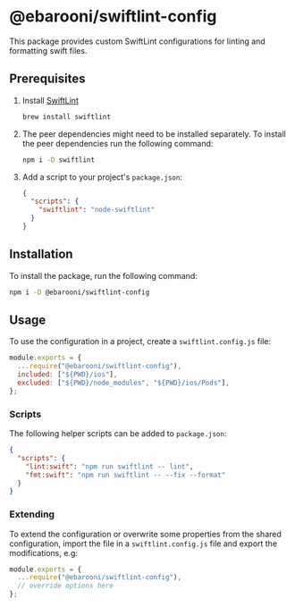 # @ebarooni/swiftlint-config

This package provides custom SwiftLint configurations for linting and formatting swift files.

## Prerequisites

1. Install [SwiftLint](https://github.com/realm/SwiftLint)

   ```bash
   brew install swiftlint
   ```

2. The peer dependencies might need to be installed separately. To install the peer dependencies run the following command:

   ```bash
   npm i -D swiftlint
   ```

3. Add a script to your project's `package.json`:

   ```json
   {
     "scripts": {
       "swiftlint": "node-swiftlint"
     }
   }
   ```

## Installation

To install the package, run the following command:

```bash
npm i -D @ebarooni/swiftlint-config
```

## Usage

To use the configuration in a project, create a `swiftlint.config.js` file:

```js
module.exports = {
  ...require("@ebarooni/swiftlint-config"),
  included: ["${PWD}/ios"],
  excluded: ["${PWD}/node_modules", "${PWD}/ios/Pods"],
};
```

### Scripts

The following helper scripts can be added to `package.json`:

```json
{
  "scripts": {
    "lint:swift": "npm run swiftlint -- lint",
    "fmt:swift": "npm run swiftlint -- --fix --format"
  }
}
```

### Extending

To extend the configuration or overwrite some properties from the shared configuration, import the file in a `swiftlint.config.js`
file and export the modifications, e.g:

```js
module.exports = {
  ...require("@ebarooni/swiftlint-config"),
  // override options here
};
```
